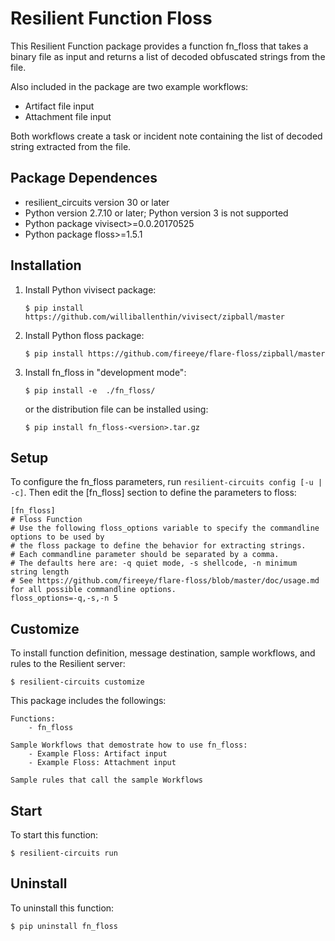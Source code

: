 # Resilient Function Floss

This Resilient Function package provides a function fn_floss that
takes a binary file as input and returns a list of decoded obfuscated
strings from the file.

Also included in the package are two example workflows: 
- Artifact file input
- Attachment file input

Both workflows create a task or incident note containing the list of
decoded string extracted from the file. 


## Package Dependences
- resilient_circuits version 30 or later
- Python version 2.7.10 or later; Python version 3 is not supported
- Python package vivisect>=0.0.20170525
- Python package floss>=1.5.1

## Installation
1) Install Python vivisect package:
    ```
	$ pip install https://github.com/williballenthin/vivisect/zipball/master
    ```
2) Install Python floss package:
    ```
	$ pip install https://github.com/fireeye/flare-floss/zipball/master
    ```
3) Install fn_floss in "development mode":
    ```
	$ pip install -e  ./fn_floss/
    ```
   or the distribution file can be installed using:
   
    ```
	$ pip install fn_floss-<version>.tar.gz
	```

## Setup

To configure the fn_floss parameters, run `resilient-circuits config [-u | -c]`. 
Then edit the [fn_floss] section to define the parameters to floss:

```
[fn_floss]
# Floss Function
# Use the following floss_options variable to specify the commandline options to be used by 
# the floss package to define the behavior for extracting strings. 
# Each commandline parameter should be separated by a comma.
# The defaults here are: -q quiet mode, -s shellcode, -n minimum string length
# See https://github.com/fireeye/flare-floss/blob/master/doc/usage.md for all possible commandline options.
floss_options=-q,-s,-n 5
```
## Customize
To install function definition, message destination, sample workflows, and rules to the Resilient server:

	$ resilient-circuits customize
	
This package includes the followings:

	Functions:
		- fn_floss

	Sample Workflows that demostrate how to use fn_floss:
		- Example Floss: Artifact input
		- Example Floss: Attachment input

	Sample rules that call the sample Workflows

## Start
To start this function: 

	$ resilient-circuits run


## Uninstall
To uninstall this function:

	$ pip uninstall fn_floss
  
